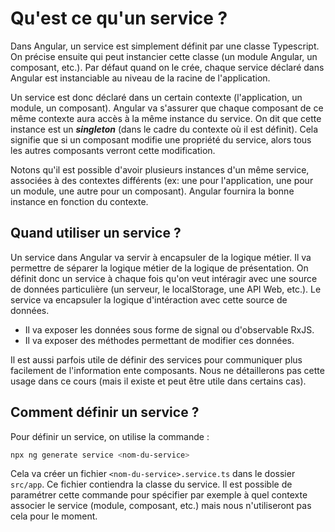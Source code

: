 # Qu'est ce qu'un service ?

Dans Angular, un service est simplement définit par une classe Typescript. On précise ensuite qui peut instancier cette classe (un module Angular, un composant, etc.). Par défaut quand on le crée, chaque service déclaré dans Angular est instanciable au niveau de la racine de l'application.

Un service est donc déclaré dans un certain contexte (l'application, un module, un composant). Angular va s'assurer que chaque composant de ce même contexte aura accès à la même instance du service. On dit que cette instance est un ***singleton*** (dans le cadre du contexte où il est définit). Cela signifie que si un composant modifie une propriété du service, alors tous les autres composants verront cette modification.

Notons qu'il est possible d'avoir plusieurs instances d'un même service, associées à des contextes différents (ex: une pour l'application, une pour un module, une autre pour un composant). Angular fournira la bonne instance en fonction du contexte.

## Quand utiliser un service ?

Un service dans Angular va servir à encapsuler de la logique métier. Il va permettre de séparer la logique métier de la logique de présentation. On définit donc un service à chaque fois qu'on veut intéragir avec une source de données particulière (un serveur, le localStorage, une API Web, etc.). Le service va encapsuler la logique d'intéraction avec cette source de données.

* Il va exposer les données sous forme de signal ou d'observable RxJS.
* Il va exposer des méthodes permettant de modifier ces données.

Il est aussi parfois utile de définir des services pour communiquer plus facilement de l'information ente composants. Nous ne détaillerons pas cette usage dans ce cours (mais il existe et peut être utile dans certains cas).

## Comment définir un service ?

Pour définir un service, on utilise la commande :

```bash
npx ng generate service <nom-du-service>
```

Cela va créer un fichier `<nom-du-service>.service.ts` dans le dossier `src/app`. Ce fichier contiendra la classe du service. Il est possible de paramétrer cette commande pour spécifier par exemple à quel contexte associer le service (module, composant, etc.) mais nous n'utiliseront pas cela pour le moment.
